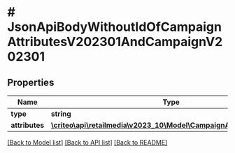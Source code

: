 # # JsonApiBodyWithoutIdOfCampaignAttributesV202301AndCampaignV202301

## Properties

Name | Type | Description | Notes
------------ | ------------- | ------------- | -------------
**type** | **string** |  |
**attributes** | [**\criteo\api\retailmedia\v2023_10\Model\CampaignAttributesV202301**](CampaignAttributesV202301.md) |  | [optional]

[[Back to Model list]](../../README.md#models) [[Back to API list]](../../README.md#endpoints) [[Back to README]](../../README.md)
